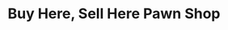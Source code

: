 ---
title: "Buy Here, Sell Here Pawn Shop"
url: /columbus/buy-here-sell-here-pawn-shop/
shop: pawnbroker
---